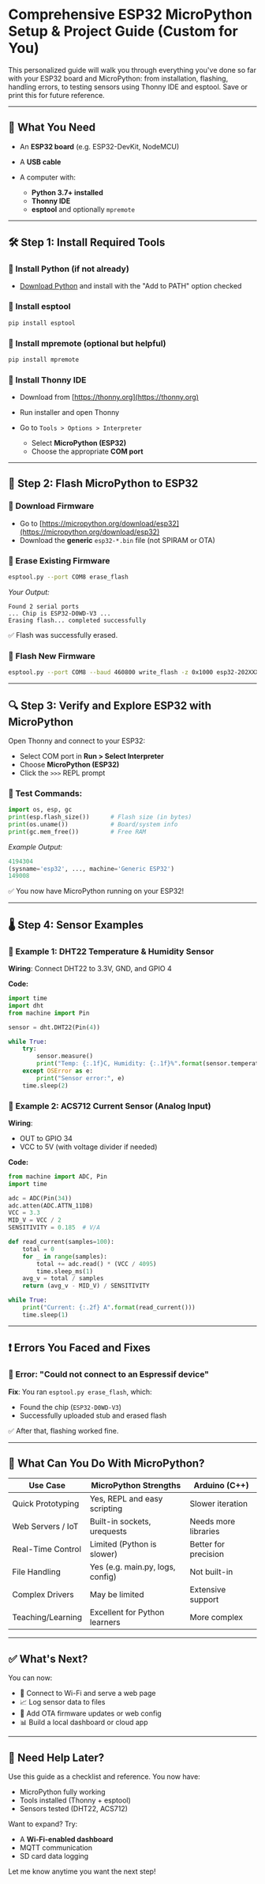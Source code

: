 # Comprehensive ESP32 MicroPython Setup & Project Guide (Custom for You)

This personalized guide will walk you through everything you've done so far with your ESP32 board and MicroPython: from installation, flashing, handling errors, to testing sensors using Thonny IDE and esptool. Save or print this for future reference.

---

## 🧰 What You Need

* An **ESP32 board** (e.g. ESP32-DevKit, NodeMCU)
* A **USB cable**
* A computer with:

  * **Python 3.7+ installed**
  * **Thonny IDE**
  * **esptool** and optionally `mpremote`

---

## 🛠️ Step 1: Install Required Tools

### 🔸 Install Python (if not already)

* [Download Python](https://www.python.org/downloads/) and install with the "Add to PATH" option checked

### 🔸 Install esptool

```bash
pip install esptool
```

### 🔸 Install mpremote (optional but helpful)

```bash
pip install mpremote
```

### 🔸 Install Thonny IDE

* Download from [https://thonny.org](https://thonny.org)
* Run installer and open Thonny
* Go to `Tools > Options > Interpreter`

  * Select **MicroPython (ESP32)**
  * Choose the appropriate **COM port**

---

## 🔁 Step 2: Flash MicroPython to ESP32

### 🔸 Download Firmware

* Go to [https://micropython.org/download/esp32](https://micropython.org/download/esp32)
* Download the **generic** `esp32-*.bin` file (not SPIRAM or OTA)

### 🔸 Erase Existing Firmware

```bash
esptool.py --port COM8 erase_flash
```

*Your Output:*

```
Found 2 serial ports
... Chip is ESP32-D0WD-V3 ...
Erasing flash... completed successfully
```

✅ Flash was successfully erased.

### 🔸 Flash New Firmware

```bash
esptool.py --port COM8 --baud 460800 write_flash -z 0x1000 esp32-202XXXXXX-vX.X.X.bin
```

---

## 🔍 Step 3: Verify and Explore ESP32 with MicroPython

Open Thonny and connect to your ESP32:

* Select COM port in **Run > Select Interpreter**
* Choose **MicroPython (ESP32)**
* Click the `>>>` REPL prompt

### 🔸 Test Commands:

```python
import os, esp, gc
print(esp.flash_size())      # Flash size (in bytes)
print(os.uname())            # Board/system info
print(gc.mem_free())         # Free RAM
```

*Example Output:*

```python
4194304
(sysname='esp32', ..., machine='Generic ESP32')
149008
```

✅ You now have MicroPython running on your ESP32!

---

## 🌡️ Step 4: Sensor Examples

### 📌 Example 1: DHT22 Temperature & Humidity Sensor

**Wiring**: Connect DHT22 to 3.3V, GND, and GPIO 4

**Code:**

```python
import time
import dht
from machine import Pin

sensor = dht.DHT22(Pin(4))

while True:
    try:
        sensor.measure()
        print("Temp: {:.1f}C, Humidity: {:.1f}%".format(sensor.temperature(), sensor.humidity()))
    except OSError as e:
        print("Sensor error:", e)
    time.sleep(2)
```

### 📌 Example 2: ACS712 Current Sensor (Analog Input)

**Wiring**:

* OUT to GPIO 34
* VCC to 5V (with voltage divider if needed)

**Code:**

```python
from machine import ADC, Pin
import time

adc = ADC(Pin(34))
adc.atten(ADC.ATTN_11DB)
VCC = 3.3
MID_V = VCC / 2
SENSITIVITY = 0.185  # V/A

def read_current(samples=100):
    total = 0
    for _ in range(samples):
        total += adc.read() * (VCC / 4095)
        time.sleep_ms(1)
    avg_v = total / samples
    return (avg_v - MID_V) / SENSITIVITY

while True:
    print("Current: {:.2f} A".format(read_current()))
    time.sleep(1)
```

---

## ❗ Errors You Faced and Fixes

### 🔸 Error: "Could not connect to an Espressif device"

**Fix**: You ran `esptool.py erase_flash`, which:

* Found the chip (`ESP32-D0WD-V3`)
* Successfully uploaded stub and erased flash

✅ After that, flashing worked fine.

---

## 🎯 What Can You Do With MicroPython?

| Use Case          | MicroPython Strengths            | Arduino (C++)        |
| ----------------- | -------------------------------- | -------------------- |
| Quick Prototyping | Yes, REPL and easy scripting     | Slower iteration     |
| Web Servers / IoT | Built-in sockets, urequests      | Needs more libraries |
| Real-Time Control | Limited (Python is slower)       | Better for precision |
| File Handling     | Yes (e.g. main.py, logs, config) | Not built-in         |
| Complex Drivers   | May be limited                   | Extensive support    |
| Teaching/Learning | Excellent for Python learners    | More complex         |

---

## ✅ What's Next?

You can now:

* 📡 Connect to Wi-Fi and serve a web page
* 📈 Log sensor data to files
* 🧠 Add OTA firmware updates or web config
* 📊 Build a local dashboard or cloud app

---

## 💬 Need Help Later?

Use this guide as a checklist and reference. You now have:

* MicroPython fully working
* Tools installed (Thonny + esptool)
* Sensors tested (DHT22, ACS712)

Want to expand? Try:

* A **Wi-Fi-enabled dashboard**
* MQTT communication
* SD card data logging

Let me know anytime you want the next step!
